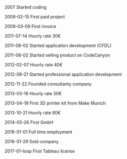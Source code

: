 2007 Started coding

2009-02-15 First paid project

2009-03-09 First invoice

2011-07-14 Hourly rate 30€

2011-08-02 Started application development (CFDL)

2011-08-02 Started selling product on CodeCanyon

2012-02-07 Hourly rate 40€

2012-08-21 Started professional application development

2012-11-22 Founded consultanty company

2013-03-16 Hourly rate 50€

2013-04-19 First 3D printer kit from Make Munich

2013-10-21 Hourly rate 80€

2014-05-26 First GmbH

2016-01-01 Full time employment

2016-01-29 Sold company

2017-01-loop First Tableau license



